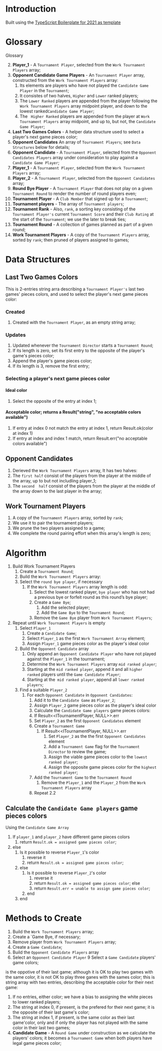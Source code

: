 # Introduction
Built using the [TypeScript Boilerplate for 2021 as template](https://github.com/metachris/typescript-boilerplate)

# Glossary
Glossary


2. **Player_1** - A `Tournament Player`, selected from the `Work Tournament Players` array;
3. **Opponent Candidate Game Players** - An `Tournament Player` array, constructed from the `Work Tournament Players` array:
   1. Its elements are players who have not played the `Candidate Game Player` in the `Tournament`;
   2. It consistes of two halves, `Higher` and `Lower` ranked players;
   3. The `Lower Ranked` players are appended from the player following the `Work Tournament Players` array midpoint player, and down to the lowest ranked`Candidate Game Player`;
   4. The ` Higher Ranked` players are appended from the player at `Work Tournament Players` array midpoint, and up to, but not, the `Candidate Game Player`;
4. **Last Two Games Colors** - A helper data structure used to select a player's next game pieces color;
5. **Opponent Candidates** An array of `Tournament Players`; see `Data Structures` below for details;
6. **Opponent Candidate** - A `Tournament Player`, selected from the `Opponent Candidates Players` array under consideration to play against a `Candidate Game Player`;
7. **Player_1** - A `Tournament Player`, selected from the `Work Tournament Players` array;
8. **Player_2** - A `Tournament Player`, selected from the `Opponent Candidates` array;
9. **Round Bye Player** - A `Tournament Player` that does not play on a given `Tournament Round` to render the number of round players even;
10. **Tournament Player** - A `Club Member` that signed up for a `Tournament`;
11. **Tournament players** - The array of `Tournament players`;
12. **Tournament Rank** - Also, `rank`, a sorting key consisting of the `Tournament Player's` current `Tournament Score` and their `Club Rating` at the start of the `Tournament`; we use the later to break ties;
13. **Tournament Round** - A collection of games planned as part of a given round;
14. **Work Tournament Players** - A copy of the `Tournament Players` array, sorted by `rank`; then pruned of players assigned to games;

# Data Structures
## Last Two Games Colors
This is 2-entries string arra describing a `Tournament Player's` last two games' pieces colors, and used to select the player's next game pieces color:
### Created
1. Created with the `Tournament Player`, as an empty string array;
### Updates
1. Updated whenever the `Tournament Director` starts a `Tournament Round`;
2. If its length is zero, set its first entry to the opposite of the player's game's pieces color;
3. Append the player's game pieces color;
4. If its length is 3, remove the first entry;
### Selecting a player's next game pieces color
#### Ideal color
1. Select the opposite of the entry at index 1;
#### Acceptable color; returns a Result("string", "no acceptable colors available")
1. If entry at index 0 not match the entry at index 1, return Result.ok(color at index 1)
2. If entry at index and index 1 match, return Result.err("no acceptable colors available")

## Opponent Candidates
1. Derieved the `Work Tournament Players` array, It has two halves:
  1. The `first half` consist of the players from the player at the middle of the array, up to but not includling player_1;
  3. The `second  half` consist of the players from the player at the middle of the array down to the last player in the array;

## Work Tournament Players
1. A copy of the `Tournament Players` array, sorted by `rank`;
2. We use it to pair the tournament players;
3. We prune the two players assigned to a game;
4. We complete the round pairing effort when this array's length is zero;

# Algorithm
1. Build Work Tournament Players
   1. Create a `Tournament Round`;
   2. Build the `Work Tournament Players` array:
   3. Select the `round bye player`, if necessary
      1. If the `Work Tournament Players` array length is odd:
         1. Select the lowest ranked player, `bye player` who has not had a previous bye or forfeit round as this round’s bye player;
         2. Create a `Game Bye`;
            1. Add the selected player;
            2. Add the `Game Bye` to the `Tournament Round`;
         4. Remove the `Game Bye` player from `Work Tournament Players`;
2. Repeat until `Work Tournament Players` is empty
   1. Select `Player_1`
      1. Create a `Candidate Game`;
      2. Select `Player_1` as the  first `Work Tournament Array` element;
      3. Assign `Player_1` game pieces color as the player's ideal color
   2. Build the `Opponent Candidate` array
      1. Only append an `Opponent Candidate Player` who have not played against the `Player_1` in the tournament;
      2. Determine the `Work Tournament Players` array `mid ranked player`;
      3. Starting at the `mid ranked player`, append it and all `higher ranked` players until the `Game Candidate Player`;
      4. Starting at the` mid ranked player`, append all `lower ranked players`;
   3. Find a suitable `Player_2`
      1. For each `Opponent Candidate` in `Opponent Candidates`:
         1. Add it to the `Candidate Game` as `Player_2`;
         2. Assign `Player_2` game pieces color as the player's ideal color
         3. Calculate the `Candidate Game players` game pieces colors:
         4. If Result<<ITournamentPlayer, NULL>>.err
         5. Set `Player_2` as the first  `Opponent Candidates` element
         6. Create a `Tournament Game`
            1. If Result<<ITournamentPlayer, NULL>>.err
               1. Set `Player_2` as the the first  `Opponent Candidates` element
               2. Add a  `Tournament Game` flag for the `Tournament Director` to review the game;
               3. Assign the viable game pieces color to the `lowest ranked player`;
               4. Assign the opposite game pieces color for the `highest ranked player`;
         7. Add the `Tournament Game` to the `Tournament Round`
            1. Remove the `Player_1` and the `Player_2` from the `Work Tournament Players` array
         8. Repeat 2.2
## Calculate the `Candidate Game players` game pieces colors
Using the `Candidate Game Array`
1. If `player_1` and `player_2` have different game pieces colors
   1. return `Result.ok = assigned game pieces color`;
2. else
   1. Is it possible to reverse `Player_1`'s color
      1. reverse it
      2. return `Result.ok = assigned game pieces color`;
   2. else
      1. Is it possible to reverse `Player_2`'s color
         1. reverse it
         2. return `Result.ok = assigned game pieces color`;
      else
         3. return `Result.err = unable to assign game pieces color`;
      2. end
   3. end
# Methods to Create
1. Build the `Work Tournament Players` array;
2. Create a `Game Bye, if necessary;
5. Remove player from `Work Tournament Players` array;
6. Create a `Game Candidate`;
7. Build the `Opponent Candidate Players` array
8. Select an  `Opponent Candidate Player`
9 Select a `Game Candidate` players' game colors;


is the oppotive of their last game; although it is OK to play two games with the same color, it is not OK to play three ganes with the sames color; this is string array with two entries, describing the acceptable color for their next game:
1. If no entries, either color; we have a bias to assigning the white pieces to lower ranked players;
1. The string at index 0, if present, is the prefered for their next game; it is the opposite of their last game's color;
1. The string at index 1, if present, is the same color as their last game'color, only and if only the player has not played with the same color in their last two games;
2. **Candidate Game** - A `Round Game` under construction as we calculate the players' colors; it becomes a `Tournament Game` when both players have legal game pieces color;

